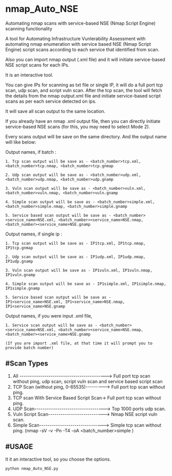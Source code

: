# nmap_Auto_NSE
Automating nmap scans with service-based NSE (Nmap Script Engine) scanning functionality

A tool for Automating Infrastructure Vunlerability Assessment with automating nmap enumeration with service based NSE (Nmap Script Engine) script scans according to each service that identified from scan. 

Also you can import nmap output (.xml file) and it will initiate service-based NSE script scans for each IPs.


It is an interactive tool. 

You can give IPs for scanning as txt file or single IP, it will do a full port tcp scan, udp scan, and script vuln scan. After the tcp scan, the tool will fetch the details from the nmap output.xml file and initiate service-based script scans as per each service detected on ips. 

It will save all scan output to the same location. 


If you already have an nmap .xml output file, then you can directly initiate service-based NSE scans (for this, you may need to select Mode 2).


Every scans output will be save on the same directory. And the output name will like below:

Output names, if batch :
	
 	1. Tcp scan output will be save as - <batch_number>tcp.xml, <batch_number>tcp.nmap, <batch_number>tcp.gnmap
	
 	2. Udp scan output will be save as - <batch_number>udp.xml, <batch_number>udp.nmap, <batch_number>udp.gnamp
	
 	3. Vuln scan output will be save as - <batch_number>vuln.xml, <batch_number>vuln.nmap, <batch_number>vuln.gnamp
	
 	4. Simple scan output will be save as - <batch_number>simple.xml, <batch_number>simple.nmap, <batch_number>simple.gnamp
	
 	5. Service based scan output will be save as - <batch_number><service_name>NSE.xml, <batch_number><service_name>NSE.nmap, <batch_number><service_name>NSE.gnamp

Output names, if single ip :
	
 	1. Tcp scan output will be save as - IP1tcp.xml, IP1tcp.nmap, IP1tcp.gnmap
  
	2. Udp scan output will be save as - IP1udp.xml, IP1udp.nmap, IP1udp.gnamp
 
	3. Vuln scan output will be save as - IP1vuln.xml, IP1vuln.nmap, IP1vuln.gnamp
 
	4. Simple scan output will be save as - IP1simple.xml, IP1simple.nmap, IP1simple.gnamp
 
	5. Service based scan output will be save as - IP1<service_name>NSE.xml, IP1<service_name>NSE.nmap, IP1<service_name>NSE.gnamp

Output names, if you were input .xml file,
	
 	1. Service scan output will be save as - <batch_number><service_name>NSE.xml, <batch_number><service_name>NSE.nmap, <batch_number><service_name>NSE.gnamp
	
 	(If you are import .xml file, at that time it will prompt you to provide batch number)


#Scan Types
----------
1. All ------------------------------------------>  Full port tcp scan without ping, udp scan, script vuln scan and service based script scan
2. TCP Scan (without ping, 0-65535)--------->  Full port tcp scan without ping.
3. TCP scan With Service Based Script Scan->  Full port tcp scan without ping.
4. UDP Scan---------------------------------->  Top 1000 ports udp scan.
5. Vuln Script Scan--------------------------->  Nmap NSE script vuln scan.
6. Simple Scan------------------------------->  Simple tcp scan without ping. (nmap -sV -v -Pn -T4 -oA <batch_number>simple <ip>)


#USAGE
-----
It it an interactive tool, so you choose the options.

	python nmap_Auto_NSE.py
